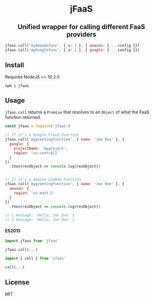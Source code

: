 <h1 align="center">jFaaS</h2>
<h2 align="center">Unified wrapper for calling different FaaS providers</h2>

```js
jfaas.call('myAmazonfunc', { a: 1 }, { amazon: { ...config }})
jfaas.call('myGooglefunc', { a: 1 }, { google: { ...config }})
```

## Install

Requires NodeJS >= 10.2.0

`npm i jfaas`


## Usage

`jfaas.call` returns a `Promise` that resolves to an `Object` of what the FaaS function returned. 

```js
const jfaas = require('jfaas')

// If it's a Google Cloud Function
jfaas.call('mygreetingfunction', { name: 'Jon Doe' }, { 
  google: { 
    projectName: 'myproject',
    region: 'us-central1'
  } 
})
  .then(resObject => console.log(resObject))


// If it's a Amazon Lambda Function
jfaas.call('mygreetingfunction', { name: 'Jon Doe' }, { 
  amazon: {
    region: 'us-east-2'
  }
})
  .then(resObject => console.log(resObject))

// { message: 'Hello, Jon Doe' }
// { message: 'Hello, Jon Doe' }
```

#### ES2015


```js
import jfaas from 'jfaas'

jfaas.call(...)
```

```js 
import { call } from 'jfaas'

call(...) 
```

## License

MIT

